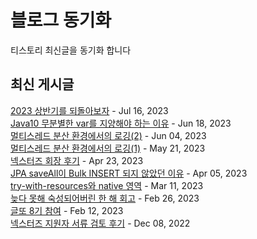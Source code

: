# 블로그 동기화
티스토리 최신글을 동기화 합니다  

## 최신 게시글
[2023 상반기를 되돌아보자](https://imksh.com/118) - Jul 16, 2023<br>
[Java10 무분별한 var를 지양해야 하는 이유](https://imksh.com/117) - Jun 18, 2023<br>
[멀티스레드 분산 환경에서의 로깅(2)](https://imksh.com/116) - Jun 04, 2023<br>
[멀티스레드 분산 환경에서의 로깅(1)](https://imksh.com/115) - May 21, 2023<br>
[넥스터즈 회장 후기](https://imksh.com/114) - Apr 23, 2023<br>
[JPA saveAll이 Bulk INSERT 되지 않았던 이유](https://imksh.com/113) - Apr 05, 2023<br>
[try-with-resources와 native 영역](https://imksh.com/112) - Mar 11, 2023<br>
[늦다 못해 숙성되어버린 한 해 회고](https://imksh.com/110) - Feb 26, 2023<br>
[글또 8기 참여](https://imksh.com/109) - Feb 12, 2023<br>
[넥스터즈 지원자 서류 검토 후기](https://imksh.com/108) - Dec 08, 2022<br>
